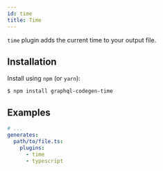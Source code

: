 ```yaml
---
id: time
title: Time
---
```


`time` plugin adds the current time to your output file.

## Installation

Install using `npm` (or `yarn`):

    $ npm install graphql-codegen-time

## Examples

```yaml
# ...
generates:
  path/to/file.ts:
    plugins:
      - time
      - typescript
```
